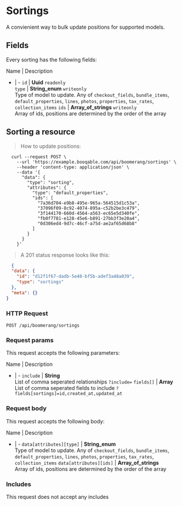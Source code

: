 # Sortings

A convienient way to bulk update positions for supported models.

## Fields
Every sorting has the following fields:

Name | Description
- | -
`id` | **Uuid** `readonly`<br>
`type` | **String_enum** `writeonly`<br>Type of model to update. Any of `checkout_fields`, `bundle_items`, `default_properties`, `lines`, `photos`, `properties`, `tax_rates`, `collection_items`
`ids` | **Array_of_strings** `writeonly`<br>Array of ids, positions are determined by the order of the array


## Sorting a resource



> How to update positions:

```shell
  curl --request POST \
    --url 'https://example.booqable.com/api/boomerang/sortings' \
    --header 'content-type: application/json' \
    --data '{
      "data": {
        "type": "sorting",
        "attributes": {
          "type": "default_properties",
          "ids": [
            "7a36d704-e9b8-495e-965a-564515d1c53a",
            "37096f09-8c92-4074-895a-c52b2be3c479",
            "3f144170-660d-4564-a563-ec65e5d340fe",
            "fb0f7781-e128-45e6-b891-27bb3f3e20a4",
            "0d306ed4-9d7c-46cf-a75d-ae2af65d68b8"
          ]
        }
      }
    }'
```

> A 201 status response looks like this:

```json
  {
  "data": {
    "id": "d12f1f67-dadb-5e48-bf5b-adef3a48a039",
    "type": "sortings"
  },
  "meta": {}
}
```

### HTTP Request

`POST /api/boomerang/sortings`

### Request params

This request accepts the following parameters:

Name | Description
- | -
`include` | **String** <br>List of comma seperated relationships `?include=`
`fields[]` | **Array** <br>List of comma seperated fields to include `?fields[sortings]=id,created_at,updated_at`


### Request body

This request accepts the following body:

Name | Description
- | -
`data[attributes][type]` | **String_enum** <br>Type of model to update. Any of `checkout_fields`, `bundle_items`, `default_properties`, `lines`, `photos`, `properties`, `tax_rates`, `collection_items`
`data[attributes][ids]` | **Array_of_strings** <br>Array of ids, positions are determined by the order of the array


### Includes

This request does not accept any includes